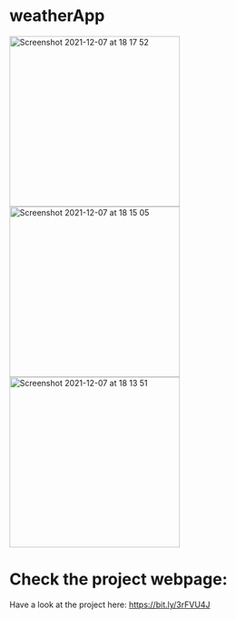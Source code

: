 # weatherApp
<img width="300" alt="Screenshot 2021-12-07 at 18 17 52" src="https://user-images.githubusercontent.com/85104423/145076658-0f061375-514f-484e-8cae-0374f14a526f.png"><img width="300" alt="Screenshot 2021-12-07 at 18 15 05" src="https://user-images.githubusercontent.com/85104423/145076692-ac983caa-388b-42d2-87b5-6cf2efb79889.png"><img width="300" alt="Screenshot 2021-12-07 at 18 13 51" src="https://user-images.githubusercontent.com/85104423/145077090-d0e50ff0-fda8-492b-ad05-49fd44d88be9.png">



# Check the project webpage:


Have a look at the project here: https://bit.ly/3rFVU4J

